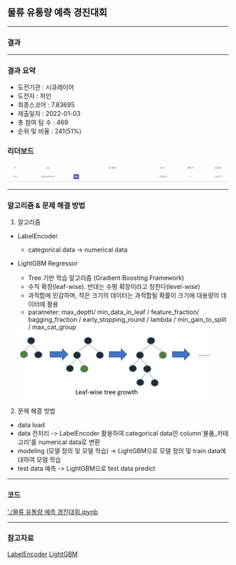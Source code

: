## 물류 유통량 예측 경진대회

------------

### 결과

----------------

### 결과 요약

* 도전기관 : 시큐레이어
* 도전자 : 허인
* 최종스코어 : 7.83695
* 제출일자 : 2022-01-03
* 총 참여 팀 수 : 469
* 순위 및 비율 :  241(51%)

### 리더보드

![결과](screenshot/scoreGoods.png)

----------

### 알고리즘 & 문제 해결 방법

1. 알고리즘
* LabelEncoder
  * categorical data -> numerical data 

* LightGBM Regressor
  * Tree 기반 학습 알고리즘 (Gradient Boosting Framework)
  * 수직 확장(leaf-wise). 반대는 수평 확장이라고 칭한다(level-wise)
  * 과적합에 민감하며, 작은 크기의 데이터는 과적합될 확률이 크기에 대용량의 데이터에 활용
  * parameter: max_depth/ min_data_in_leaf / feature_fraction/ bagging_fraction / early_stopping_round / lambda / min_gain_to_split / max_cat_group
  <img src="screenshot/LGBM.jpg" alt="model" style="zoom: 67%;" />
  
 
 2. 문제 해결 방법
 * data load
 * data 전처리 -> LabelEncoder 활용하여 categorical data인 column'물품_카테고리'를 numerical data로 변환
 * modeling (모델 정의 및 모델 학습) -> LightGBM으로 모델 정의 및 train data에 대하여 모델 학습
 * test data 예측 -> LightGBM으로 test data predict

-----------

### 코드

['./물류 유통량 예측 경진대회.ipynb](https://github.com/gjdls01/AutoAPE-challenge3/blob/main/dacon/%EB%AC%BC%EB%A5%98%20%EC%9C%A0%ED%86%B5%EB%9F%89%20%EC%98%88%EC%B8%A1%20%EA%B2%BD%EC%A7%84%EB%8C%80%ED%9A%8C/%EB%AC%BC%EB%A5%98%20%EC%9C%A0%ED%86%B5%EB%9F%89%20%EC%98%88%EC%B8%A1%20%EA%B2%BD%EC%A7%84%EB%8C%80%ED%9A%8C.ipynb)

-----------

### 참고자료

[LabelEncoder](https://scikit-learn.org/stable/modules/generated/sklearn.preprocessing.LabelEncoder.html)
[LightGBM](https://lightgbm.readthedocs.io/en/latest/)
